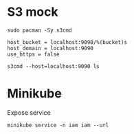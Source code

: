 # S3 mock

```
sudo pacman -Sy s3cmd
```

```~/.s3cfg
host_bucket = localhost:9090/%(bucket)s
host_domain = localhost:9090
use_https = false
```

```
s3cmd --host=localhost:9090 ls
```

# Minikube

Expose service
```
minikube service -n iam iam --url
```
